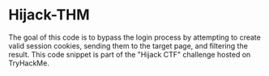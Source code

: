 # Hijack-THM

The goal of this code is to bypass the login process by attempting to create valid session cookies, sending them to the target page, and filtering the result. This code snippet is part of the "Hijack CTF" challenge hosted on TryHackMe.
